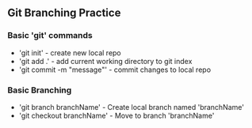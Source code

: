 ## Git Branching Practice

### Basic 'git' commands

* 'git init' - create new local repo
* 'git add .' - add current working
directory to git index
* 'git commit -m "message"' - commit
changes to local repo

### Basic Branching
* 'git branch branchName' - Create local branch named 'branchName'
* 'git checkout branchName' - Move to branch 'branchName'
